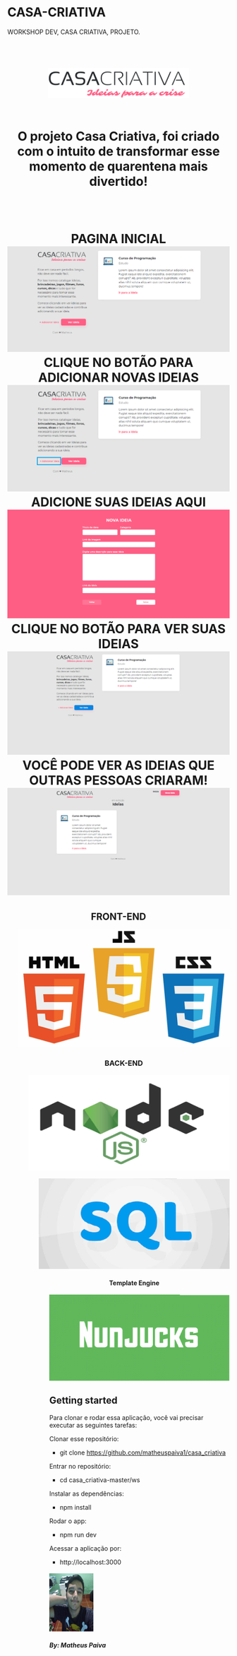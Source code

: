 # CASA-CRIATIVA
WORKSHOP DEV, CASA CRIATIVA, PROJETO.

<h1 align = "center">
<br>
  <img src="public/logo.png" alt="casa criativa" width="320">
<br>

</br>
<p align = "center">
O projeto Casa Criativa, foi criado com o intuito de transformar esse momento de quarentena mais divertido!
</p>
</br></br>


<div align="center">
PAGINA INICIAL
    <img src="public/image/image1.png" alt="test">
</div>

<div align="center">
CLIQUE NO BOTÃO PARA ADICIONAR NOVAS IDEIAS
    <img src="public/image/image2.png" alt="test">
</div>

<div align="center">
ADICIONE SUAS IDEIAS AQUI
    <img src="public/image/image3.png" alt="test">
</div>

<div align="center">
CLIQUE NO BOTÃO PARA VER SUAS IDEIAS
    <img src="public/image/image4.png" alt="test">
</div>

<div align="center">
VOCÊ PODE VER AS IDEIAS QUE OUTRAS PESSOAS CRIARAM!
    <img src="public/image/image5.png" alt="test">
</div>

<h2 align = "center">FRONT-END </h2> 

<ul>
    <img src="public/logos/TD-LOG.png"
    alt = "HTML, CSS, JS">


<h3 align = "center">BACK-END</h3>

<ul>
    <img src="public/logos/node.png"
    alt = "node.js">



<ul>
    <img src="public/logos/SQL.png"
    alt = "SQL">

<h4 align = "center">Template Engine</h4>
<ul>
  <img src="public/logos/nunjucks.png" alt="nunjucks">

## Getting started

Para clonar e rodar essa aplicação, você vai precisar executar as seguintes tarefas:

Clonar esse repositório:
 - git clone https://github.com/matheuspaiva1/casa_criativa

Entrar no repositório:
 - cd casa_criativa-master/ws

Instalar as dependências:
 - npm install

Rodar o app:
 - npm run dev

Acessar a aplicação por:
 - http://localhost:3000

<br>
 <img src="public/logos/eu.png" alt="EU"
 width = "100">
</br>
<strong> <h5> </> By: Matheus Paiva </h5> </strong>

